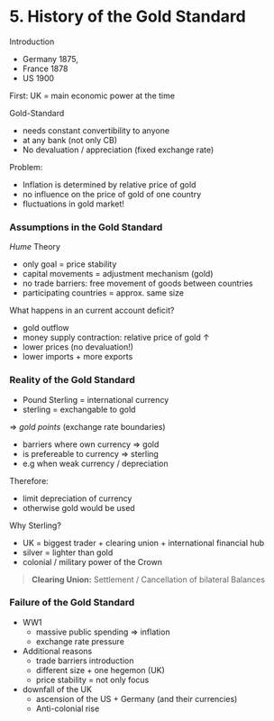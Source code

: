 # 5. History of the Gold Standard

Introduction
- Germany 1875,
- France 1878
- US 1900

First: UK = main economic power at the time

Gold-Standard 

- needs constant convertibility to anyone
- at any bank (not only CB)
- No devaluation / appreciation (fixed exchange rate)



Problem: 

- Inflation is determined by relative price of gold
- no influence on the price of gold of one country
-  fluctuations in gold market! 



### Assumptions in the Gold Standard

 *Hume* Theory 

- only goal = price stability
- capital movements = adjustment mechanism (gold)
- no trade barriers: free movement of goods between countries
- participating countries = approx. same size



What happens in an current account deficit?

- gold outflow
- money supply contraction: relative price of gold ↑
- lower prices (no devaluation!)
- lower imports + more exports



### Reality of the Gold Standard

- Pound Sterling = international currency
- sterling = exchangable to gold

=> *gold points* (exchange rate boundaries)

- barriers where own currency => gold
- is prefereable to currency => sterling
- e.g when weak currency / depreciation



Therefore: 

- limit depreciation of currency
- otherwise gold would be used



Why Sterling?

- UK = biggest trader + clearing union + international financial hub
- silver = lighter than gold
- colonial / military power of the Crown


> **Clearing Union:** Settlement / Cancellation of bilateral Balances 


### Failure of the Gold Standard

- WW1
  - massive public spending => inflation
  - exchange rate pressure
- Additional reasons
  - trade barriers introduction
  - different size + one hegemon (UK)
  - price stability = not only focus
- downfall of the UK
  - ascension of the US + Germany (and their currencies)
  - Anti-colonial rise



